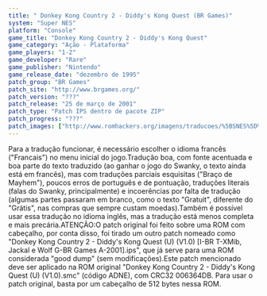```yaml
---
title: " Donkey Kong Country 2 - Diddy's Kong Quest (BR Games)"
system: "Super NES"
platform: "Console"
game_title: "Donkey Kong Country 2 - Diddy's Kong Quest"
game_category: "Ação - Plataforma"
game_players: "1-2"
game_developer: "Rare"
game_publisher: "Nintendo"
game_release_date: "dezembro de 1995"
patch_group: "BR Games"
patch_site: "http://www.brgames.org/"
patch_version: "???"
patch_release: "25 de março de 2001"
patch_type: "Patch IPS dentro de pacote ZIP"
patch_progress: "???"
patch_images: ["http://www.romhackers.org/imagens/traducoes/%5BSNES%5D%20Donkey%20Kong%20Country%202%20-%20Diddy's%20Kong%20Quest%20-%20BR%20Games%20-%201.png","http://www.romhackers.org/imagens/traducoes/%5BSNES%5D%20Donkey%20Kong%20Country%202%20-%20Diddy's%20Kong%20Quest%20-%20BR%20Games%20-%202.png","http://www.romhackers.org/imagens/traducoes/%5BSNES%5D%20Donkey%20Kong%20Country%202%20-%20Diddy's%20Kong%20Quest%20-%20BR%20Games%20-%203.png"]
---
```

Para a tradução funcionar, é necessário escolher o idioma francês ("Francais") no menu inicial do jogo.Tradução boa, com fonte acentuada e boa parte do texto traduzido (ao ganhar o jogo do Swanky, o texto ainda está em francês), mas com traduções parciais esquisitas ("Braço de Mayhem"), poucos erros de português e de pontuação, traduções literais (falas do Swanky, principalmente) e incoerências por falta de tradução (algumas partes passaram em branco, como o texto "Gratuit", diferente do "Grátis", nas compras que sempre custam moedas).Também é possível usar essa tradução no idioma inglês, mas a tradução está menos completa e mais precária.ATENÇÃO:O patch original foi feito sobre uma ROM com cabeçalho, por conta disso, foi tirado um outro patch nomeado como "Donkey Kong Country 2 - Diddy's Kong Quest (U) (V1.0) [I-BR T-XMib, Jackal e Wolf G-BR Games A-2001].ips", que já serve para uma ROM considerada "good dump" (sem modificações).Este patch mencionado deve ser aplicado na ROM original "Donkey Kong Country 2 - Diddy's Kong Quest (U) (V1.0).smc" (código ADNE), com CRC32 006364DB. Para usar o patch original, basta por um cabeçalho de 512 bytes nessa ROM.